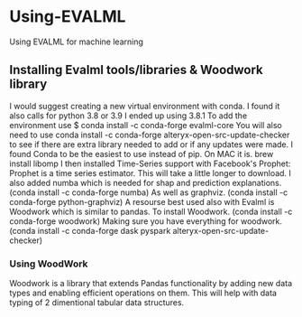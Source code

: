 # Using-EVALML
Using EVALML for machine learning

## Installing Evalml tools/libraries & Woodwork library
I would suggest creating a new virtual environment with conda.
I found it also calls for python 3.8 or 3.9 I ended up using 3.8.1
To add the environment use $ conda install -c conda-forge evalml-core
You will also need to use conda install -c conda-forge alteryx-open-src-update-checker to see if there are extra library needed to add or if any updates were made.
I found Conda to be the easiest to use instead of pip.
On MAC it is. brew install libomp
I then installed Time-Series support with Facebook's Prophet:
Prophet is a time series estimator. This will take a little longer to download.
I also added numba which is needed for shap and prediction explanations.
(conda install -c conda-forge numba)
As well as graphviz.
(conda install -c conda-forge python-graphviz)
A resourse best used also with Evalml is Woodwork which is similar to pandas.
To install Woodwork.
(conda install -c conda-forge woodwork)
Making sure you have everything for woodwork.
(conda install -c conda-forge dask pyspark alteryx-open-src-update-checker)


### Using WoodWork
Woodwork is a library that extends Pandas functionality by adding new data types and enabling efficient operations on them. This will help with data typing of 2 dimentional tabular data structures.